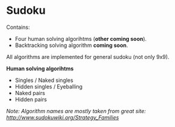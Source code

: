 # Sudoku

Contains:

- Four human solving algorihtms (**other coming soon**).
- Backtracking solving algorithm **coming soon**.

All algorithms are implemented for general sudoku (not only 9x9).

**Human solving algorihtms**

- Singles / Naked singles
- Hidden singles / Eyeballing
- Naked pairs
- Hidden pairs

*Note: Algorithm names are mostly taken from great site: http://www.sudokuwiki.org/Strategy_Families*
